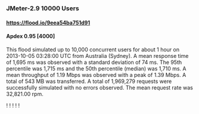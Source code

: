 
### JMeter-2.9 10000 Users
#### https://flood.io/9eea54ba751d91
#### Apdex 0.95 [4000]
This flood simulated up to 10,000 concurrent users for about 1 hour on  2013-10-05 03:28:00 UTC from Australia (Sydney). A mean response time of 1,695 ms was observed with a standard deviation of 74 ms. The 95th percentile was 1,715 ms and the 50th percentile (median) was 1,710 ms. A mean throughput of 1.19 Mbps was observed with a peak of 1.39 Mbps. A total of 543 MB was transferred. A total of 1,969,279 requests were successfully simulated with no errors observed. The mean request rate was 32,821.00 rpm. 

\![](./gc/9eea54ba751d91/tenured_size.jpg)
\![](./gc/9eea54ba751d91/collection_pause_time.jpg)
\![](./gc/9eea54ba751d91/cpu_real.jpg)
\![](./gc/9eea54ba751d91/promoted_size.jpg)
\![](./gc/9eea54ba751d91/young_size.jpg)

